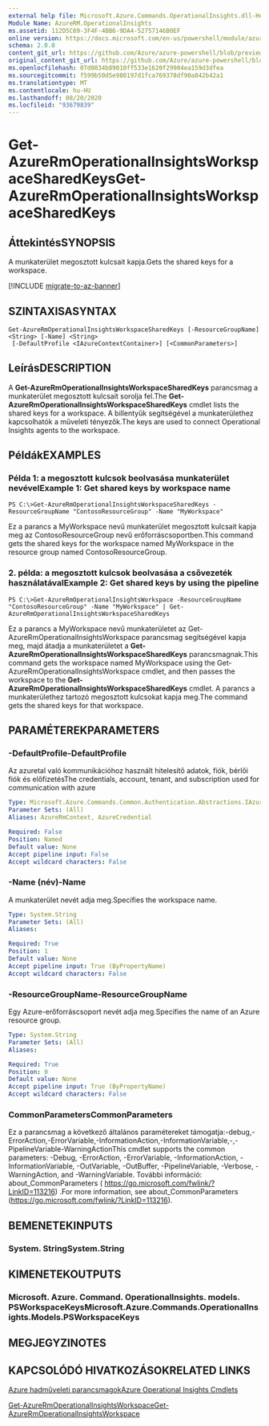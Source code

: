 ```yaml
---
external help file: Microsoft.Azure.Commands.OperationalInsights.dll-Help.xml
Module Name: AzureRM.OperationalInsights
ms.assetid: 112D5C69-3F4F-4BB6-9DA4-52757146B0EF
online version: https://docs.microsoft.com/en-us/powershell/module/azurerm.operationalinsights/get-azurermoperationalinsightsworkspacesharedkeys
schema: 2.0.0
content_git_url: https://github.com/Azure/azure-powershell/blob/preview/src/ResourceManager/OperationalInsights/Commands.OperationalInsights/help/Get-AzureRmOperationalInsightsWorkspaceSharedKeys.md
original_content_git_url: https://github.com/Azure/azure-powershell/blob/preview/src/ResourceManager/OperationalInsights/Commands.OperationalInsights/help/Get-AzureRmOperationalInsightsWorkspaceSharedKeys.md
ms.openlocfilehash: 07d0834b89010ff533e1620f29904ea159d3dfea
ms.sourcegitcommit: f599b50d5e980197d1fca769378df90a842b42a1
ms.translationtype: MT
ms.contentlocale: hu-HU
ms.lasthandoff: 08/20/2020
ms.locfileid: "93679839"
---
```

# <span data-ttu-id="3f24e-101">Get-AzureRmOperationalInsightsWorkspaceSharedKeys</span><span class="sxs-lookup"><span data-stu-id="3f24e-101">Get-AzureRmOperationalInsightsWorkspaceSharedKeys</span></span>

## <span data-ttu-id="3f24e-102">Áttekintés</span><span class="sxs-lookup"><span data-stu-id="3f24e-102">SYNOPSIS</span></span>
<span data-ttu-id="3f24e-103">A munkaterület megosztott kulcsait kapja.</span><span class="sxs-lookup"><span data-stu-id="3f24e-103">Gets the shared keys for a workspace.</span></span>

[!INCLUDE [migrate-to-az-banner](../../includes/migrate-to-az-banner.md)]

## <span data-ttu-id="3f24e-104">SZINTAXISA</span><span class="sxs-lookup"><span data-stu-id="3f24e-104">SYNTAX</span></span>

```
Get-AzureRmOperationalInsightsWorkspaceSharedKeys [-ResourceGroupName] <String> [-Name] <String>
 [-DefaultProfile <IAzureContextContainer>] [<CommonParameters>]
```

## <span data-ttu-id="3f24e-105">Leírás</span><span class="sxs-lookup"><span data-stu-id="3f24e-105">DESCRIPTION</span></span>
<span data-ttu-id="3f24e-106">A **Get-AzureRmOperationalInsightsWorkspaceSharedKeys** parancsmag a munkaterület megosztott kulcsait sorolja fel.</span><span class="sxs-lookup"><span data-stu-id="3f24e-106">The **Get-AzureRmOperationalInsightsWorkspaceSharedKeys** cmdlet lists the shared keys for a workspace.</span></span>
<span data-ttu-id="3f24e-107">A billentyűk segítségével a munkaterülethez kapcsolhatók a műveleti tényezők.</span><span class="sxs-lookup"><span data-stu-id="3f24e-107">The keys are used to connect Operational Insights agents to the workspace.</span></span>

## <span data-ttu-id="3f24e-108">Példák</span><span class="sxs-lookup"><span data-stu-id="3f24e-108">EXAMPLES</span></span>

### <span data-ttu-id="3f24e-109">Példa 1: a megosztott kulcsok beolvasása munkaterület nevével</span><span class="sxs-lookup"><span data-stu-id="3f24e-109">Example 1: Get shared keys by workspace name</span></span>
```
PS C:\>Get-AzureRmOperationalInsightsWorkspaceSharedKeys -ResourceGroupName "ContosoResourceGroup" -Name "MyWorkspace"
```

<span data-ttu-id="3f24e-110">Ez a parancs a MyWorkspace nevű munkaterület megosztott kulcsait kapja meg az ContosoResourceGroup nevű erőforráscsoportben.</span><span class="sxs-lookup"><span data-stu-id="3f24e-110">This command gets the shared keys for the workspace named MyWorkspace in the resource group named ContosoResourceGroup.</span></span>

### <span data-ttu-id="3f24e-111">2. példa: a megosztott kulcsok beolvasása a csővezeték használatával</span><span class="sxs-lookup"><span data-stu-id="3f24e-111">Example 2: Get shared keys by using the pipeline</span></span>
```
PS C:\>Get-AzureRmOperationalInsightsWorkspace -ResourceGroupName "ContosoResourceGroup" -Name "MyWorkspace" | Get-AzureRmOperationalInsightsWorkspaceSharedKeys
```

<span data-ttu-id="3f24e-112">Ez a parancs a MyWorkspace nevű munkaterületet az Get-AzureRmOperationalInsightsWorkspace parancsmag segítségével kapja meg, majd átadja a munkaterületet a **Get-AzureRmOperationalInsightsWorkspaceSharedKeys** parancsmagnak.</span><span class="sxs-lookup"><span data-stu-id="3f24e-112">This command gets the workspace named MyWorkspace using the Get-AzureRmOperationalInsightsWorkspace cmdlet, and then passes the workspace to the **Get-AzureRmOperationalInsightsWorkspaceSharedKeys** cmdlet.</span></span>
<span data-ttu-id="3f24e-113">A parancs a munkaterülethez tartozó megosztott kulcsokat kapja meg.</span><span class="sxs-lookup"><span data-stu-id="3f24e-113">The command gets the shared keys for that workspace.</span></span>

## <span data-ttu-id="3f24e-114">PARAMÉTEREK</span><span class="sxs-lookup"><span data-stu-id="3f24e-114">PARAMETERS</span></span>

### <span data-ttu-id="3f24e-115">-DefaultProfile</span><span class="sxs-lookup"><span data-stu-id="3f24e-115">-DefaultProfile</span></span>
<span data-ttu-id="3f24e-116">Az azuretal való kommunikációhoz használt hitelesítő adatok, fiók, bérlői fiók és előfizetés</span><span class="sxs-lookup"><span data-stu-id="3f24e-116">The credentials, account, tenant, and subscription used for communication with azure</span></span>

```yaml
Type: Microsoft.Azure.Commands.Common.Authentication.Abstractions.IAzureContextContainer
Parameter Sets: (All)
Aliases: AzureRmContext, AzureCredential

Required: False
Position: Named
Default value: None
Accept pipeline input: False
Accept wildcard characters: False
```

### <span data-ttu-id="3f24e-117">-Name (név)</span><span class="sxs-lookup"><span data-stu-id="3f24e-117">-Name</span></span>
<span data-ttu-id="3f24e-118">A munkaterület nevét adja meg.</span><span class="sxs-lookup"><span data-stu-id="3f24e-118">Specifies the workspace name.</span></span>

```yaml
Type: System.String
Parameter Sets: (All)
Aliases:

Required: True
Position: 1
Default value: None
Accept pipeline input: True (ByPropertyName)
Accept wildcard characters: False
```

### <span data-ttu-id="3f24e-119">-ResourceGroupName</span><span class="sxs-lookup"><span data-stu-id="3f24e-119">-ResourceGroupName</span></span>
<span data-ttu-id="3f24e-120">Egy Azure-erőforráscsoport nevét adja meg.</span><span class="sxs-lookup"><span data-stu-id="3f24e-120">Specifies the name of an Azure resource group.</span></span>

```yaml
Type: System.String
Parameter Sets: (All)
Aliases:

Required: True
Position: 0
Default value: None
Accept pipeline input: True (ByPropertyName)
Accept wildcard characters: False
```

### <span data-ttu-id="3f24e-121">CommonParameters</span><span class="sxs-lookup"><span data-stu-id="3f24e-121">CommonParameters</span></span>
<span data-ttu-id="3f24e-122">Ez a parancsmag a következő általános paramétereket támogatja:-debug,-ErrorAction,-ErrorVariable,-InformationAction,-InformationVariable,-,-PipelineVariable-WarningAction</span><span class="sxs-lookup"><span data-stu-id="3f24e-122">This cmdlet supports the common parameters: -Debug, -ErrorAction, -ErrorVariable, -InformationAction, -InformationVariable, -OutVariable, -OutBuffer, -PipelineVariable, -Verbose, -WarningAction, and -WarningVariable.</span></span> <span data-ttu-id="3f24e-123">További információ: about_CommonParameters ( https://go.microsoft.com/fwlink/?LinkID=113216) .</span><span class="sxs-lookup"><span data-stu-id="3f24e-123">For more information, see about_CommonParameters (https://go.microsoft.com/fwlink/?LinkID=113216).</span></span>

## <span data-ttu-id="3f24e-124">BEMENETEK</span><span class="sxs-lookup"><span data-stu-id="3f24e-124">INPUTS</span></span>

### <span data-ttu-id="3f24e-125">System. String</span><span class="sxs-lookup"><span data-stu-id="3f24e-125">System.String</span></span>

## <span data-ttu-id="3f24e-126">KIMENETEK</span><span class="sxs-lookup"><span data-stu-id="3f24e-126">OUTPUTS</span></span>

### <span data-ttu-id="3f24e-127">Microsoft. Azure. Command. OperationalInsights. models. PSWorkspaceKeys</span><span class="sxs-lookup"><span data-stu-id="3f24e-127">Microsoft.Azure.Commands.OperationalInsights.Models.PSWorkspaceKeys</span></span>

## <span data-ttu-id="3f24e-128">MEGJEGYZI</span><span class="sxs-lookup"><span data-stu-id="3f24e-128">NOTES</span></span>

## <span data-ttu-id="3f24e-129">KAPCSOLÓDÓ HIVATKOZÁSOK</span><span class="sxs-lookup"><span data-stu-id="3f24e-129">RELATED LINKS</span></span>

[<span data-ttu-id="3f24e-130">Azure hadműveleti parancsmagok</span><span class="sxs-lookup"><span data-stu-id="3f24e-130">Azure Operational Insights Cmdlets</span></span>](./AzureRM.OperationalInsights.md)

[<span data-ttu-id="3f24e-131">Get-AzureRmOperationalInsightsWorkspace</span><span class="sxs-lookup"><span data-stu-id="3f24e-131">Get-AzureRmOperationalInsightsWorkspace</span></span>](./Get-AzureRmOperationalInsightsWorkspace.md)


